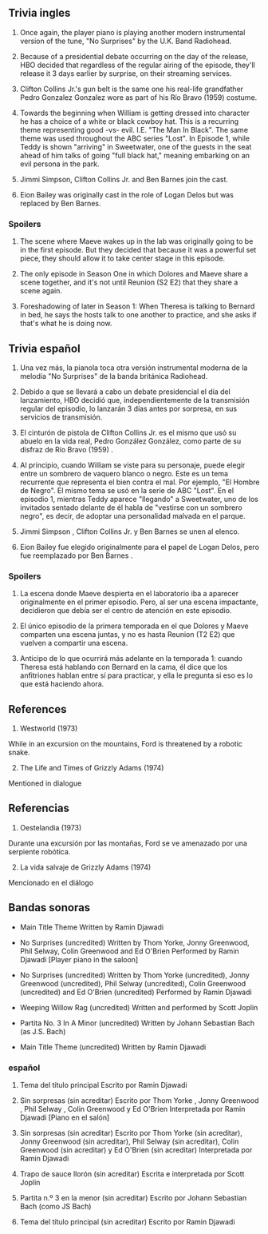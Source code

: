 ## Trivia ingles
1. Once again, the player piano is playing another modern instrumental version of the tune, "No Surprises" by the U.K. Band Radiohead.

2. Because of a presidential debate occurring on the day of the release, HBO decided that regardless of the regular airing of the episode, they'll release it 3 days earlier by surprise, on their streaming services.

3. Clifton Collins Jr.'s gun belt is the same one his real-life grandfather Pedro Gonzalez Gonzalez wore as part of his Río Bravo (1959) costume.

4. Towards the beginning when William is getting dressed into character he has a choice of a white or black cowboy hat. This is a recurring theme representing good -vs- evil. I.E. "The Man In Black". The same theme was used throughout the ABC series "Lost". In Episode 1, while Teddy is shown "arriving" in Sweetwater, one of the guests in the seat ahead of him talks of going "full black hat," meaning embarking on an evil persona in the park.

5. Jimmi Simpson, Clifton Collins Jr. and Ben Barnes join the cast.

6. Eion Bailey was originally cast in the role of Logan Delos but was replaced by Ben Barnes.

### Spoilers
1. The scene where Maeve wakes up in the lab was originally going to be in the first episode. But they decided that because it was a powerful set piece, they should allow it to take center stage in this episode.

2. The only episode in Season One in which Dolores and Maeve share a scene together, and it's not until Reunion (S2 E2) that they share a scene again.

3. Foreshadowing of later in Season 1: When Theresa is talking to Bernard in bed, he says the hosts talk to one another to practice, and she asks if that's what he is doing now.

## Trivia español

1. Una vez más, la pianola toca otra versión instrumental moderna de la melodía "No Surprises" de la banda británica Radiohead.

2. Debido a que se llevará a cabo un debate presidencial el día del lanzamiento, HBO decidió que, independientemente de la transmisión regular del episodio, lo lanzarán 3 días antes por sorpresa, en sus servicios de transmisión.

3. El cinturón de pistola de Clifton Collins Jr. es el mismo que usó su abuelo en la vida real, Pedro González González, como parte de su disfraz de Río Bravo (1959) .

4. Al principio, cuando William se viste para su personaje, puede elegir entre un sombrero de vaquero blanco o negro. Este es un tema recurrente que representa el bien contra el mal. Por ejemplo, "El Hombre de Negro". El mismo tema se usó en la serie de ABC "Lost". En el episodio 1, mientras Teddy aparece "llegando" a Sweetwater, uno de los invitados sentado delante de él habla de "vestirse con un sombrero negro", es decir, de adoptar una personalidad malvada en el parque.

5. Jimmi Simpson , Clifton Collins Jr. y Ben Barnes se unen al elenco.

6. Eion Bailey fue elegido originalmente para el papel de Logan Delos, pero fue reemplazado por Ben Barnes .

### Spoilers
1. La escena donde Maeve despierta en el laboratorio iba a aparecer originalmente en el primer episodio. Pero, al ser una escena impactante, decidieron que debía ser el centro de atención en este episodio.

2. El único episodio de la primera temporada en el que Dolores y Maeve comparten una escena juntas, y no es hasta Reunion (T2 E2) que vuelven a compartir una escena.

3. Anticipo de lo que ocurrirá más adelante en la temporada 1: cuando Theresa está hablando con Bernard en la cama, él dice que los anfitriones hablan entre sí para practicar, y ella le pregunta si eso es lo que está haciendo ahora.

## References
1. Westworld (1973)

While in an excursion on the mountains, Ford is threatened by a robotic snake.

2. The Life and Times of Grizzly Adams (1974)

Mentioned in dialogue

## Referencias
1. Oestelandia (1973)

Durante una excursión por las montañas, Ford se ve amenazado por una serpiente robótica.

2. La vida salvaje de Grizzly Adams (1974)

Mencionado en el diálogo

## Bandas sonoras
- Main Title Theme
Written by Ramin Djawadi

- No Surprises
(uncredited)
Written by Thom Yorke, Jonny Greenwood, Phil Selway, Colin Greenwood and Ed O'Brien
Performed by Ramin Djawadi
[Player piano in the saloon]

- No Surprises
(uncredited)
Written by Thom Yorke (uncredited), Jonny Greenwood (uncredited), Phil Selway (uncredited), Colin Greenwood (uncredited) and Ed O'Brien (uncredited)
Performed by Ramin Djawadi

- Weeping Willow Rag
(uncredited)
Written and performed by Scott Joplin

- Partita No. 3 In A Minor
(uncredited)
Written by Johann Sebastian Bach (as J.S. Bach)

- Main Title Theme
(uncredited)
Written by Ramin Djawadi

### español

1. Tema del título principal
Escrito por Ramin Djawadi

2. Sin sorpresas
(sin acreditar)
Escrito por Thom Yorke , Jonny Greenwood , Phil Selway , Colin Greenwood y Ed O'Brien
Interpretada por Ramin Djawadi
[Piano en el salón]

2. Sin sorpresas
(sin acreditar)
Escrito por Thom Yorke (sin acreditar), Jonny Greenwood (sin acreditar), Phil Selway (sin acreditar), Colin Greenwood (sin acreditar) y Ed O'Brien (sin acreditar)
Interpretada por Ramin Djawadi

3. Trapo de sauce llorón
(sin acreditar)
Escrita e interpretada por Scott Joplin

4. Partita n.º 3 en la menor
(sin acreditar)
Escrito por Johann Sebastian Bach (como JS Bach)

5. Tema del título principal
(sin acreditar)
Escrito por Ramin Djawadi